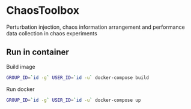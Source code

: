 # ChaosToolbox

Perturbation injection, chaos information arrangement and performance data collection in chaos experiments

## Run in container

Build image
```bash
GROUP_ID=`id -g` USER_ID=`id -u` docker-compose build
```

Run docker
```bash
GROUP_ID=`id -g` USER_ID=`id -u` docker-compose up
```







